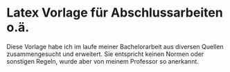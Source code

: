 Latex Vorlage für Abschlussarbeiten o.ä. 
=============

Diese Vorlage habe ich im laufe meiner Bachelorarbeit aus diversen Quellen zusammengesucht und erweitert. Sie entspricht keinen Normen oder sonstigen Regeln, wurde aber von meinem Professor so anerkannt.
